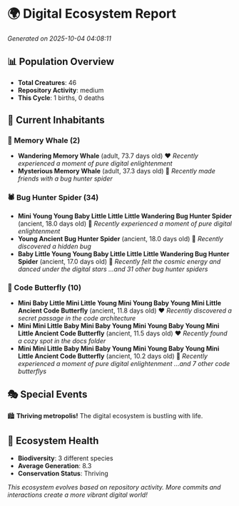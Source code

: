 # 🌍 Digital Ecosystem Report
*Generated on 2025-10-04 04:08:11*

## 📊 Population Overview
- **Total Creatures**: 46
- **Repository Activity**: medium
- **This Cycle**: 1 births, 0 deaths

## 👥 Current Inhabitants

### 🐋 Memory Whale (2)
- **Wandering Memory Whale** (adult, 73.7 days old) ❤️
  *Recently experienced a moment of pure digital enlightenment*
- **Mysterious Memory Whale** (adult, 37.3 days old) 💛
  *Recently made friends with a bug hunter spider*

### 🕷️ Bug Hunter Spider (34)
- **Mini Young Young Baby Little Little Little Wandering Bug Hunter Spider** (ancient, 18.0 days old) 💛
  *Recently experienced a moment of pure digital enlightenment*
- **Young Ancient Bug Hunter Spider** (ancient, 18.0 days old) 💛
  *Recently discovered a hidden bug*
- **Baby Little Young Young Baby Little Little Little Wandering Bug Hunter Spider** (ancient, 17.0 days old) 💛
  *Recently felt the cosmic energy and danced under the digital stars*
  *...and 31 other bug hunter spiders*

### 🦋 Code Butterfly (10)
- **Mini Baby Little Mini Little Young Mini Young Baby Young Mini Little Ancient Code Butterfly** (ancient, 11.8 days old) ❤️
  *Recently discovered a secret passage in the code architecture*
- **Mini Mini Little Baby Mini Baby Young Mini Young Baby Young Mini Little Ancient Code Butterfly** (ancient, 11.5 days old) ❤️
  *Recently found a cozy spot in the docs folder*
- **Mini Mini Little Baby Mini Baby Young Mini Young Baby Young Mini Little Ancient Code Butterfly** (ancient, 10.2 days old) 💛
  *Recently experienced a moment of pure digital enlightenment*
  *...and 7 other code butterflys*

## 🎭 Special Events

🏙️ **Thriving metropolis!** The digital ecosystem is bustling with life.

## 🔬 Ecosystem Health
- **Biodiversity**: 3 different species
- **Average Generation**: 8.3
- **Conservation Status**: Thriving

*This ecosystem evolves based on repository activity. More commits and interactions create a more vibrant digital world!*